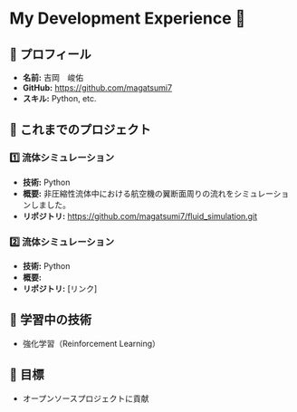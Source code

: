 # My Development Experience 🚀

## 🔹 プロフィール
- **名前:** 吉岡　峻佑
- **GitHub:** https://github.com/magatsumi7
- **スキル:** Python, etc.

## 🔹 これまでのプロジェクト
### 1️⃣ 流体シミュレーション
- **技術:** Python
- **概要:** 非圧縮性流体中における航空機の翼断面周りの流れをシミュレーションしました。
- **リポジトリ:** https://github.com/magatsumi7/fluid_simulation.git


### 2️⃣ 流体シミュレーション
- **技術:** Python
- **概要:** 
- **リポジトリ:** [リンク]

## 🔹 学習中の技術
- 強化学習（Reinforcement Learning）


## 🔹 目標
- オープンソースプロジェクトに貢献
